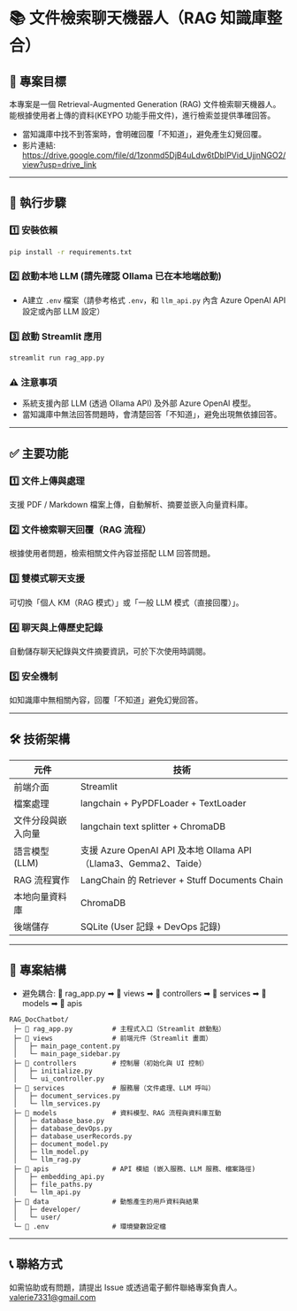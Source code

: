 # 📚 文件檢索聊天機器人（RAG 知識庫整合）

## 🎯 專案目標
本專案是一個 Retrieval-Augmented Generation (RAG) 文件檢索聊天機器人。
能根據使用者上傳的資料(KEYPO 功能手冊文件)，進行檢索並提供準確回答。
- 當知識庫中找不到答案時，會明確回覆「不知道」，避免產生幻覺回覆。
- 影片連結: https://drive.google.com/file/d/1zonmd5DjB4uLdw6tDbIPVid_UjjnNGO2/view?usp=drive_link

---

## 🚀 執行步驟
### 1️⃣ 安裝依賴
```bash
pip install -r requirements.txt
```

### 2️⃣ 啟動本地 LLM (請先確認 Ollama 已在本地端啟動)
- A建立 `.env` 檔案（請參考格式 `.env`，和 `llm_api.py` 內含 Azure OpenAI API 設定或內部 LLM 設定）

### 3️⃣ 啟動 Streamlit 應用
```bash
streamlit run rag_app.py
```
### ⚠️ 注意事項
- 系統支援內部 LLM (透過 Ollama API) 及外部 Azure OpenAI 模型。
- 當知識庫中無法回答問題時，會清楚回答「不知道」，避免出現無依據回答。

---

## ✅ 主要功能

### 1️⃣ 文件上傳與處理  
支援 PDF / Markdown 檔案上傳，自動解析、摘要並嵌入向量資料庫。

### 2️⃣ 文件檢索聊天回覆（RAG 流程）  
根據使用者問題，檢索相關文件內容並搭配 LLM 回答問題。

### 3️⃣ 雙模式聊天支援  
可切換「個人 KM（RAG 模式）」或「一般 LLM 模式（直接回覆）」。

### 4️⃣ 聊天與上傳歷史記錄  
自動儲存聊天紀錄與文件摘要資訊，可於下次使用時調閱。

### 5️⃣ 安全機制  
如知識庫中無相關內容，回覆「不知道」避免幻覺回答。

---

## 🛠️ 技術架構
| 元件              | 技術                                         |
|-------------------|----------------------------------------------|
| 前端介面          | Streamlit                                   |
| 檔案處理          | langchain + PyPDFLoader + TextLoader        |
| 文件分段與嵌入向量 | langchain text splitter + ChromaDB           |
| 語言模型 (LLM)    | 支援 Azure OpenAI API 及本地 Ollama API（Llama3、Gemma2、Taide） |
| RAG 流程實作      | LangChain 的 Retriever + Stuff Documents Chain |
| 本地向量資料庫    | ChromaDB                                    |
| 後端儲存          | SQLite (User 記錄 + DevOps 記錄)            |

---

## 📂 專案結構

* 避免耦合: 📄 rag_app.py ➡ 📁 views ➡ 📁 controllers ➡ 📁 services ➡ 📁 models ➡ 📁 apis
```
RAG_DocChatbot/
 ├─ 📄 rag_app.py          # 主程式入口（Streamlit 啟動點）
 ├─ 📁 views               # 前端元件（Streamlit 畫面）
 │   ├─ main_page_content.py
 │   └─ main_page_sidebar.py
 ├─ 📁 controllers         # 控制層（初始化與 UI 控制）
 │   ├─ initialize.py
 │   └─ ui_controller.py
 ├─ 📁 services            # 服務層（文件處理、LLM 呼叫）
 │   ├─ document_services.py
 │   └─ llm_services.py
 ├─ 📁 models              # 資料模型、RAG 流程與資料庫互動
 │   ├─ database_base.py
 │   ├─ database_devOps.py
 │   ├─ database_userRecords.py
 │   ├─ document_model.py
 │   ├─ llm_model.py
 │   └─ llm_rag.py
 ├─ 📁 apis                # API 模組 (嵌入服務、LLM 服務、檔案路徑)
 │   ├─ embedding_api.py
 │   ├─ file_paths.py
 │   └─ llm_api.py
 ├─ 📁 data                # 動態產生的用戶資料與結果
 │   ├─ developer/
 │   └─ user/
 └─ 📄 .env                # 環境變數設定檔
```

---

## 📞 聯絡方式
如需協助或有問題，請提出 Issue 或透過電子郵件聯絡專案負責人。
valerie7331@gmail.com


